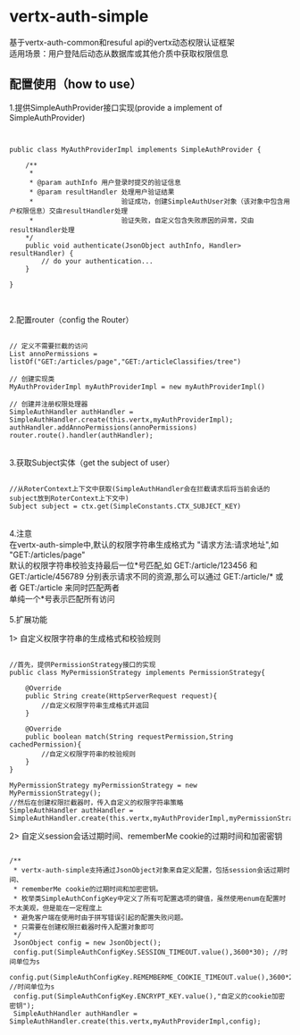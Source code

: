 # vertx-auth-simple
基于vertx-auth-common和resuful api的vertx动态权限认证框架<br>
适用场景：用户登陆后动态从数据库或其他介质中获取权限信息

## 配置使用（how to use）
1.提供SimpleAuthProvider接口实现(provide a implement of SimpleAuthProvider)
<pre><code>

public class MyAuthProviderImpl implements SimpleAuthProvider {

    /**
     * 
     * @param authInfo 用户登录时提交的验证信息
     * @param resultHandler 处理用户验证结果
     *                      验证成功，创建SimpleAuthUser对象（该对象中包含用户权限信息）交由resultHandler处理
     *                      验证失败，自定义包含失败原因的异常，交由resultHandler处理
    */
    public void authenticate(JsonObject authInfo, Handler<AsyncResult<User>> resultHandler) {
        // do your authentication...
    }

}

</code></pre>

<br>
2.配置router（config the Router）

<pre><code>
// 定义不需要拦截的访问
List<String> annoPermissions = listOf("GET:/articles/page","GET:/articleClassifies/tree")

// 创建实现类
MyAuthProviderImpl myAuthProviderImpl = new myAuthProviderImpl()

// 创建并注册权限处理器
SimpleAuthHandler authHandler = SimpleAuthHandler.create(this.vertx,myAuthProviderImpl);
authHandler.addAnnoPermissions(annoPermissions)
router.route().handler(authHandler);
</code></pre>

<br>
3.获取Subject实体（get the subject of user）<br>

<pre><code>
//从RoterContext上下文中获取(SimpleAuthHandler会在拦截请求后将当前会话的subject放到RoterContext上下文中)
Subject subject = ctx.get(SimpleConstants.CTX_SUBJECT_KEY)
</code></pre>

<br>
4.注意<br>
在vertx-auth-simple中,默认的权限字符串生成格式为 "请求方法:请求地址",如 "GET:/articles/page" <br>
默认的权限字符串校验支持最后一位*号匹配,如 GET:/article/123456 和 GET:/article/456789 分别表示请求不同的资源,那么可以通过 GET:/article/* 或者 GET:/article 来同时匹配两者 <br>
单纯一个*号表示匹配所有访问<br>

<br>
5.扩展功能<br>

1> 自定义权限字符串的生成格式和校验规则

<pre><code>
//首先，提供PermissionStrategy接口的实现
public class MyPermissionStrategy implements PermissionStrategy{

    @Override
    public String create(HttpServerRequest request){
        //自定义权限字符串生成格式并返回
    }
    
    @Override
    public boolean match(String requestPermission,String cachedPermission){
        //自定义权限字符串的校验规则
    }
}

MyPermissionStrategy myPermissionStrategy = new MyPermissionStrategy();
//然后在创建权限拦截器时，传入自定义的权限字符串策略
SimpleAuthHandler authHandler = SimpleAuthHandler.create(this.vertx,myAuthProviderImpl,myPermissionStrategy);
</code></pre>

2> 自定义session会话过期时间、rememberMe cookie的过期时间和加密密钥

<pre><code>
/**
 * vertx-auth-simple支持通过JsonObject对象来自定义配置，包括session会话过期时间、
 * rememberMe cookie的过期时间和加密密钥。
 * 枚举类SimpleAuthConfigKey中定义了所有可配置选项的键值，虽然使用enum在配置时不太美观，但是能在一定程度上
 * 避免客户端在使用时由于拼写错误引起的配置失败问题。
 * 只需要在创建权限拦截器时传入配置对象即可
 */
 JsonObject config = new JsonObject();
 config.put(SimpleAuthConfigKey.SESSION_TIMEOUT.value(),3600*30); //时间单位为s
 config.put(SimpleAuthConfigKey.REMEMBERME_COOKIE_TIMEOUT.value(),3600*24*30);  //时间单位为s
 config.put(SimpleAuthConfigKey.ENCRYPT_KEY.value(),"自定义的cookie加密密钥");
 SimpleAuthHandler authHandler = SimpleAuthHandler.create(this.vertx,myAuthProviderImpl,config);
</code></pre>






